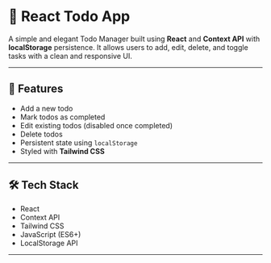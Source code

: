 # 📝 React Todo App

A simple and elegant Todo Manager built using **React** and **Context API** with **localStorage** persistence. It allows users to add, edit, delete, and toggle tasks with a clean and responsive UI.

---

## 🚀 Features

- Add a new todo
- Mark todos as completed
- Edit existing todos (disabled once completed)
- Delete todos
- Persistent state using `localStorage`
- Styled with **Tailwind CSS**

---

## 🛠️ Tech Stack

- React
- Context API
- Tailwind CSS
- JavaScript (ES6+)
- LocalStorage API

---


